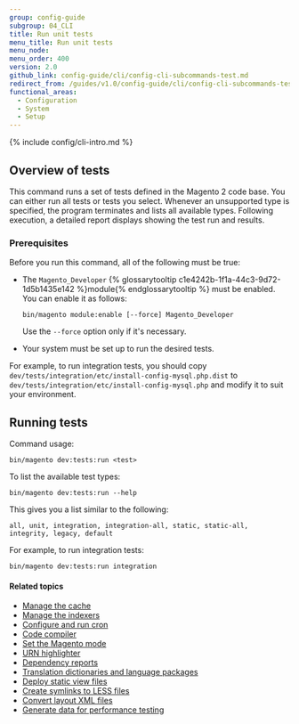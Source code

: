 ```yaml
---
group: config-guide
subgroup: 04_CLI
title: Run unit tests
menu_title: Run unit tests
menu_node:
menu_order: 400
version: 2.0
github_link: config-guide/cli/config-cli-subcommands-test.md
redirect_from: /guides/v1.0/config-guide/cli/config-cli-subcommands-test.html
functional_areas:
  - Configuration
  - System
  - Setup
---
```


{% include config/cli-intro.md %}

## Overview of tests
This command runs a set of tests defined in the Magento 2 code base. You can either run all tests or tests you select. Whenever an unsupported type is specified, the program terminates and lists all available types. Following execution, a detailed report displays showing the test run and results.

### Prerequisites
Before you run this command, all of the following must be true:

-   The `Magento_Developer` {% glossarytooltip c1e4242b-1f1a-44c3-9d72-1d5b1435e142 %}module{% endglossarytooltip %} must be enabled. You can enable it as follows:

        bin/magento module:enable [--force] Magento_Developer

    Use the `--force` option only if it's necessary.

-   Your system must be set up to run the desired tests.

For example, to run integration tests, you should copy `dev/tests/integration/etc/install-config-mysql.php.dist` to `dev/tests/integration/etc/install-config-mysql.php` and modify it to suit your environment.

## Running tests
Command usage:

	bin/magento dev:tests:run <test>

To list the available test types:

	bin/magento dev:tests:run --help

This gives you a list similar to the following:

    all, unit, integration, integration-all, static, static-all, integrity, legacy, default

For example, to run integration tests:

	bin/magento dev:tests:run integration

#### Related topics

-   <a href="{{page.baseurl}}/config-guide/cli/config-cli-subcommands-cache.html">Manage the cache</a>
-   <a href="{{page.baseurl}}/config-guide/cli/config-cli-subcommands-index.html">Manage the indexers</a>
-   <a href="{{page.baseurl}}/config-guide/cli/config-cli-subcommands-cron.html">Configure and run cron</a>
-   <a href="{{page.baseurl}}/config-guide/cli/config-cli-subcommands-compiler.html">Code compiler</a>
-   <a href="{{page.baseurl}}/config-guide/cli/config-cli-subcommands-mode.html">Set the Magento mode</a>
-   <a href="{{page.baseurl}}/config-guide/cli/config-cli-subcommands-urn.html">URN highlighter</a>
-   <a href="{{page.baseurl}}/config-guide/cli/config-cli-subcommands-depen.html">Dependency reports</a>
-   <a href="{{page.baseurl}}/config-guide/cli/config-cli-subcommands-i18n.html">Translation dictionaries and language packages</a>
-   <a href="{{page.baseurl}}/config-guide/cli/config-cli-subcommands-static-view.html">Deploy static view files</a>
-   <a href="{{page.baseurl}}/config-guide/cli/config-cli-subcommands-less-sass.html">Create symlinks to LESS files</a>
-   <a href="{{page.baseurl}}/config-guide/cli/config-cli-subcommands-layout-xml.html">Convert layout XML files</a>
-   <a href="{{page.baseurl}}/config-guide/cli/config-cli-subcommands-perf-data.html">Generate data for performance testing</a>
